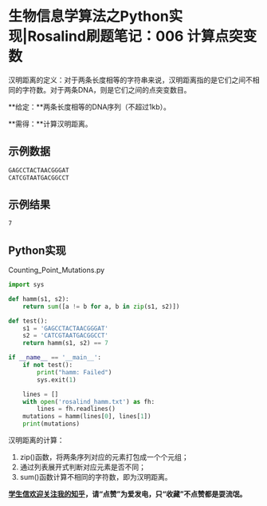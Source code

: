 # 生物信息学算法之Python实现|Rosalind刷题笔记：006 计算点突变数

汉明距离的定义：对于两条长度相等的字符串来说，汉明距离指的是它们之间不相同的字符数。对于两条DNA，则是它们之间的点突变数目。

**给定：**两条长度相等的DNA序列（不超过1kb）。

**需得：**计算汉明距离。

## 示例数据

```bash
GAGCCTACTAACGGGAT
CATCGTAATGACGGCCT
```

## 示例结果

```bash
7
```

## Python实现

Counting_Point_Mutations.py

```python
import sys

def hamm(s1, s2):
    return sum([a != b for a, b in zip(s1, s2)])

def test():
    s1 = 'GAGCCTACTAACGGGAT'
    s2 = 'CATCGTAATGACGGCCT'
    return hamm(s1, s2) == 7

if __name__ == '__main__':
    if not test():
        print("hamm: Failed")
        sys.exit(1)

    lines = []
    with open('rosalind_hamm.txt') as fh:
        lines = fh.readlines()
    mutations = hamm(lines[0], lines[1])
    print(mutations)
```

汉明距离的计算：

1. zip()函数，将两条序列对应的元素打包成一个个元组；
2. 通过列表展开式判断对应元素是否不同；
3. sum()函数计算不相同的字符数，即为汉明距离。

**[学生信欢迎关注我的知乎](https://www.zhihu.com/people/jianzuoyi)，请“点赞”为爱发电，只“收藏”不点赞都是耍流氓。**